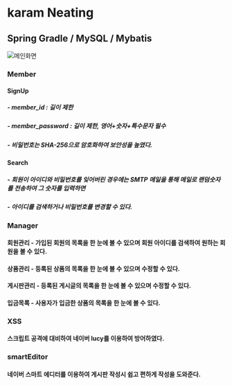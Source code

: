 # karam Neating

## Spring Gradle / MySQL / Mybatis

![메인화면](https://user-images.githubusercontent.com/57895491/69517004-c8682180-0f96-11ea-9292-3451ff44adbd.PNG)


### Member

#### SignUp
##### - member_id : 길이 제한
##### - member_password : 길이 제한, 영어+숫자+특수문자 필수
##### - 비밀번호는 SHA-256으로 암호화하여 보안성을 높였다.



#### Search
##### - 회원이 아이디와 비밀번호를 잊어버린 경우에는 SMTP 메일을 통해 메일로 랜덤숫자를 전송하여 그 숫자를 입력하면
##### - 아이디를 검색하거나 비밀번호를 변경할 수 있다.

### Manager

#### 회원관리 - 가입된 회원의 목록을 한 눈에 볼 수 있으며 회원 아이디를 검색하여 원하는 회원을 볼 수 있다.
#### 상품관리 - 등록된 상품의 목록을 한 눈에 볼 수 있으며 수정할 수 있다.
#### 게시판관리 - 등록된 게시글의 목록을 한 눈에 볼 수 있으며 수정할 수 있다.
#### 입금목록 - 사용자가 입금한 상품의 목록을 한 눈에 볼 수 있다.


### XSS

#### 스크립트 공격에 대비하여 네이버 lucy를 이용하여 방어하였다.

### smartEditor

#### 네이버 스마트 에디터를 이용하여 게시판 작성시 쉽고 편하게 작성을 도와준다.





